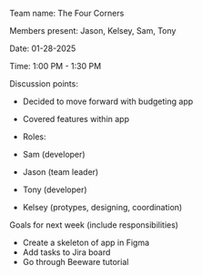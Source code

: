 Team name: The Four Corners

Members present: Jason, Kelsey, Sam, Tony

Date: 01-28-2025

Time: 1:00 PM - 1:30 PM

Discussion points:

*   Decided to move forward with budgeting app
*   Covered features within app

*   Roles:
*   Sam (developer)
*   Jason (team leader)
*   Tony (developer)
*   Kelsey (protypes, designing, coordination)

Goals for next week (include responsibilities)

*  Create a skeleton of app in Figma
*  Add tasks to Jira board
*  Go through Beeware tutorial


